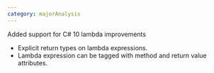 ```yaml
---
category: majorAnalysis
---
```

Added support for C# 10 lambda improvements
* Explicit return types on lambda expressions.
* Lambda expression can be tagged with method and return value attributes.